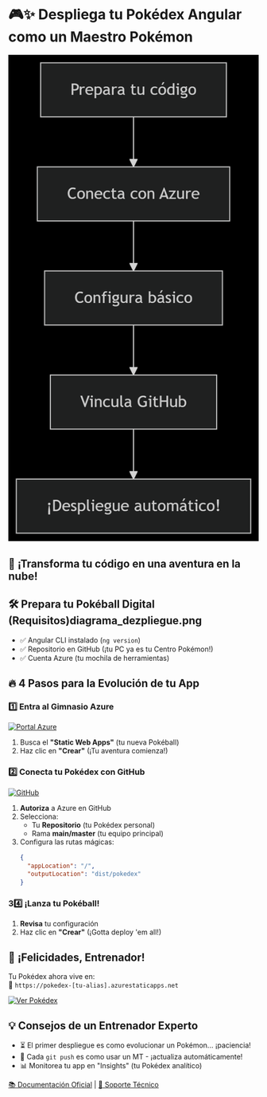 # 🎮✨ Despliega tu Pokédex Angular como un Maestro Pokémon

![Icono](diagrama_dezpliegue.png)

## 🌟 **¡Transforma tu código en una aventura en la nube!**

## 🛠 **Prepara tu Pokéball Digital** (Requisitos)diagrama_dezpliegue.png
- ✅ Angular CLI instalado (`ng version`)
- ✅ Repositorio en GitHub (¡tu PC ya es tu Centro Pokémon!)
- ✅ Cuenta Azure (tu mochila de herramientas)

## 🔥 **4 Pasos para la Evolución de tu App**

### 1️⃣ **Entra al Gimnasio Azure**
[![Portal Azure](https://img.shields.io/badge/Portal_Azure-0078D4?style=for-the-badge&logo=microsoft-azure&logoColor=white)](https://portal.azure.com)

1. Busca el **"Static Web Apps"** (tu nueva Pokéball)
2. Haz clic en **"Crear"** (¡Tu aventura comienza!)



### 2️⃣ **Conecta tu Pokédex con GitHub**
[![GitHub](https://img.shields.io/badge/GitHub-181717?style=for-the-badge&logo=github&logoColor=white)](https://github.com)

1. **Autoriza** a Azure en GitHub
2. Selecciona:
   - Tu **Repositorio** (tu Pokédex personal)
   - Rama **main/master** (tu equipo principal)
3. Configura las rutas mágicas:
   ```json
   {
     "appLocation": "/",
     "outputLocation": "dist/pokedex"
   }
   ```

### 34️⃣ **¡Lanza tu Pokéball!**
1. **Revisa** tu configuración
2. Haz clic en **"Crear"** (¡Gotta deploy 'em all!)

## 🎉 **¡Felicidades, Entrenador!**
Tu Pokédex ahora vive en:  
🔗 `https://pokedex-[tu-alias].azurestaticapps.net`

[![Ver Pokédex](https://img.shields.io/badge/Ver_Mi_Pokédex-FF0000?style=for-the-badge&logo=pokemon&logoColor=white)](https://white-beach-03e50fd0f.6.azurestaticapps.net/)

## 💡 **Consejos de un Entrenador Experto**
- ⏳ El primer despliegue es como evolucionar un Pokémon... ¡paciencia!
- 🔄 Cada `git push` es como usar un MT - ¡actualiza automáticamente!
- 📊 Monitorea tu app en "Insights" (tu Pokédex analítico)

[📚 Documentación Oficial](https://docs.microsoft.com) | [💬 Soporte Técnico](https://azure.microsoft.com/support)

